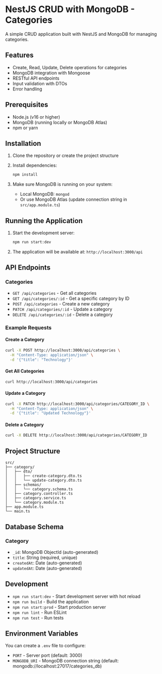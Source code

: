 # NestJS CRUD with MongoDB - Categories

A simple CRUD application built with NestJS and MongoDB for managing categories.

## Features

- Create, Read, Update, Delete operations for categories
- MongoDB integration with Mongoose
- RESTful API endpoints
- Input validation with DTOs
- Error handling

## Prerequisites

- Node.js (v16 or higher)
- MongoDB (running locally or MongoDB Atlas)
- npm or yarn

## Installation

1. Clone the repository or create the project structure
2. Install dependencies:
   ```bash
   npm install
   ```

3. Make sure MongoDB is running on your system:
   - Local MongoDB: `mongod`
   - Or use MongoDB Atlas (update connection string in `src/app.module.ts`)

## Running the Application

1. Start the development server:
   ```bash
   npm run start:dev
   ```

2. The application will be available at: `http://localhost:3000/api`

## API Endpoints

### Categories

- `GET /api/categories` - Get all categories
- `GET /api/categories/:id` - Get a specific category by ID
- `POST /api/categories` - Create a new category
- `PATCH /api/categories/:id` - Update a category
- `DELETE /api/categories/:id` - Delete a category

### Example Requests

#### Create a Category
```bash
curl -X POST http://localhost:3000/api/categories \
  -H "Content-Type: application/json" \
  -d '{"title": "Technology"}'
```

#### Get All Categories
```bash
curl http://localhost:3000/api/categories
```

#### Update a Category
```bash
curl -X PATCH http://localhost:3000/api/categories/CATEGORY_ID \
  -H "Content-Type: application/json" \
  -d '{"title": "Updated Technology"}'
```

#### Delete a Category
```bash
curl -X DELETE http://localhost:3000/api/categories/CATEGORY_ID
```

## Project Structure

```
src/
├── category/
│   ├── dto/
│   │   ├── create-category.dto.ts
│   │   └── update-category.dto.ts
│   ├── schemas/
│   │   └── category.schema.ts
│   ├── category.controller.ts
│   ├── category.service.ts
│   └── category.module.ts
├── app.module.ts
└── main.ts
```

## Database Schema

### Category
- `_id`: MongoDB ObjectId (auto-generated)
- `title`: String (required, unique)
- `createdAt`: Date (auto-generated)
- `updatedAt`: Date (auto-generated)

## Development

- `npm run start:dev` - Start development server with hot reload
- `npm run build` - Build the application
- `npm run start:prod` - Start production server
- `npm run lint` - Run ESLint
- `npm run test` - Run tests

## Environment Variables

You can create a `.env` file to configure:
- `PORT` - Server port (default: 3000)
- `MONGODB_URI` - MongoDB connection string (default: mongodb://localhost:27017/categories_db)
